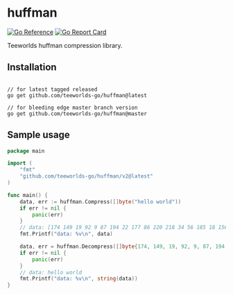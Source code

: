 # huffman

[![Go Reference](https://pkg.go.dev/badge/github.com/teeworlds-go/huffman.svg)](https://pkg.go.dev/github.com/teeworlds-go/huffman) [![Go Report Card](https://goreportcard.com/badge/github.com/teeworlds-go/huffman)](https://goreportcard.com/report/github.com/teeworlds-go/huffman)

Teeworlds huffman compression library.

## Installation

```shell

// for latest tagged released
go get github.com/teeworlds-go/huffman@latest

// for bleeding edge master branch version
go get github.com/teeworlds-go/huffman@master
```

## Sample usage

```go
package main

import (
	"fmt"
	"github.com/teeworlds-go/huffman/v2@latest"
)

func main() {
	data, err := huffman.Compress([]byte("hello world"))
	if err != nil {
		panic(err)
	}
	// data: [174 149 19 92 9 87 194 22 177 86 220 218 34 56 185 18 156 168 184 1]
	fmt.Printf("data: %v\n", data)

	data, err = huffman.Decompress([]byte{174, 149, 19, 92, 9, 87, 194, 22, 177, 86, 220, 218, 34, 56, 185, 18, 156, 168, 184, 1})
	if err != nil {
		panic(err)
	}
	// data: hello world
	fmt.Printf("data: %v\n", string(data))
}
```
